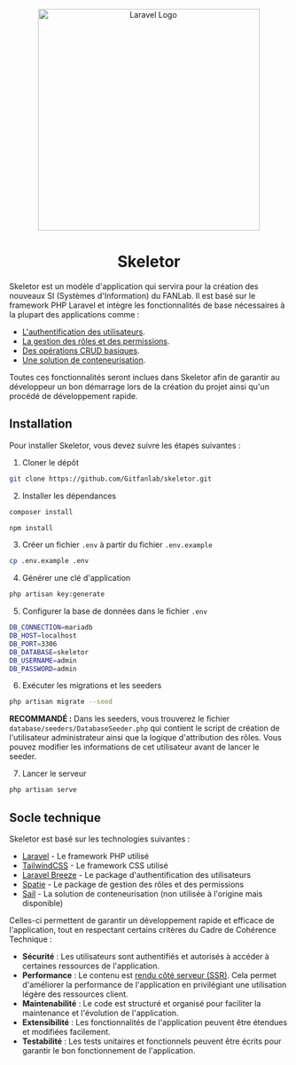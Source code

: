 <p align="center"><a href="https://laravel.com" target="_blank"><img src="https://raw.githubusercontent.com/laravel/art/master/logo-lockup/5%20SVG/2%20CMYK/1%20Full%20Color/laravel-logolockup-cmyk-red.svg" width="400" alt="Laravel Logo"></a></p>

<h1 align="center">Skeletor</h1>

Skeletor est un modèle d'application qui servira pour la création des nouveaux SI (Systèmes d'Information) du FANLab. Il est basé sur le framework PHP Laravel et intègre les fonctionnalités de base nécessaires à la plupart des applications comme :

-   [L'authentification des utilisateurs](https://laravel.com/docs/11.x/starter-kits#laravel-breeze).
-   [La gestion des rôles et des permissions](https://spatie.be/docs/laravel-permission/v6/introduction).
-   [Des opérations CRUD basiques](#).
-   [Une solution de conteneurisation](https://laravel.com/docs/11.x/sail).

Toutes ces fonctionnalités seront inclues dans Skeletor afin de garantir au développeur un bon démarrage lors de la création du projet ainsi qu'un procédé de développement rapide.

## Installation

Pour installer Skeletor, vous devez suivre les étapes suivantes :

1. Cloner le dépôt

```bash
git clone https://github.com/Gitfanlab/skeletor.git
```

2. Installer les dépendances

```bash
composer install

npm install
```

3. Créer un fichier `.env` à partir du fichier `.env.example`

```bash
cp .env.example .env
```

4. Générer une clé d'application

```bash
php artisan key:generate
```

5. Configurer la base de données dans le fichier `.env`

```bash
DB_CONNECTION=mariadb
DB_HOST=localhost
DB_PORT=3306
DB_DATABASE=skeletor
DB_USERNAME=admin
DB_PASSWORD=admin
```

6. Exécuter les migrations et les seeders

```bash
php artisan migrate --seed
```

**RECOMMANDÉ :** Dans les seeders, vous trouverez le fichier `database/seeders/DatabaseSeeder.php` qui contient le script de création de l'utilisateur administrateur ainsi que la logique d'attribution des rôles. Vous pouvez modifier les informations de cet utilisateur avant de lancer le seeder.

7. Lancer le serveur

```bash
php artisan serve
```

## Socle technique

Skeletor est basé sur les technologies suivantes :

-   [Laravel](https://laravel.com/docs/11.x) - Le framework PHP utilisé
-   [TailwindCSS](https://tailwindcss.com/) - Le framework CSS utilisé
-   [Laravel Breeze](https://laravel.com/docs/11.x/starter-kits#laravel-breeze) - Le package d'authentification des utilisateurs
-   [Spatie](https://spatie.be/docs/laravel-permission/v6/introduction) - Le package de gestion des rôles et des permissions
-   [Sail](https://laravel.com/docs/11.x/sail) - La solution de conteneurisation (non utilisée à l'origine mais disponible)

Celles-ci permettent de garantir un développement rapide et efficace de l'application, tout en respectant certains critères du Cadre de Cohérence Technique :

-   **Sécurité** : Les utilisateurs sont authentifiés et autorisés à accéder à certaines ressources de l'application.
-   **Performance** : Le contenu est <a target="_blank" href="https://www.sanity.io/glossary/server-side-rendering">rendu côté serveur (SSR)</a>. Cela permet d'améliorer la performance de l'application en privilégiant une utilisation légère des ressources client.
-   **Maintenabilité** : Le code est structuré et organisé pour faciliter la maintenance et l'évolution de l'application.
-   **Extensibilité** : Les fonctionnalités de l'application peuvent être étendues et modifiées facilement.
-   **Testabilité** : Les tests unitaires et fonctionnels peuvent être écrits pour garantir le bon fonctionnement de l'application.
